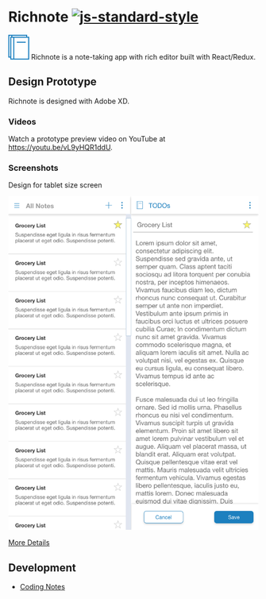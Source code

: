 # Richnote [![js-standard-style](https://img.shields.io/badge/code%20style-standard-brightgreen.svg)](https://github.com/standard/standard)

![Icon](src/assets/images/richnote_icon.svg) Richnote is a note-taking app with rich editor built with React/Redux.

## Design Prototype

Richnote is designed with Adobe XD.

### Videos

Watch a prototype preview video on YouTube at <https://youtu.be/vL9yHQR1ddU>.

### Screenshots

Design for tablet size screen

![iPad](doc/prototype/iPad-2x.png)

[More Details](doc/ux_design/ux_design.md)

## Development

- [Coding Notes](doc/coding_notes.md)
